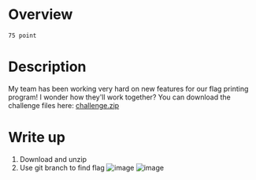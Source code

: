 # Overview #
`75 point`

# Description #
My team has been working very hard on new features for our flag printing program! I wonder how they'll work together? You can download the challenge files here:
[challenge.zip](https://artifacts.picoctf.net/c_titan/178/challenge.zip)

# Write up #
1. Download and unzip
2. Use git branch to find flag
   ![image](https://github.com/Johnp73/Picoctf-writeup/assets/109839076/cf8c678a-a0e8-44f8-a585-2d519b5160f8)
   ![image](https://github.com/Johnp73/Picoctf-writeup/assets/109839076/2baef885-7c92-4b64-9046-e6032d824aad)



